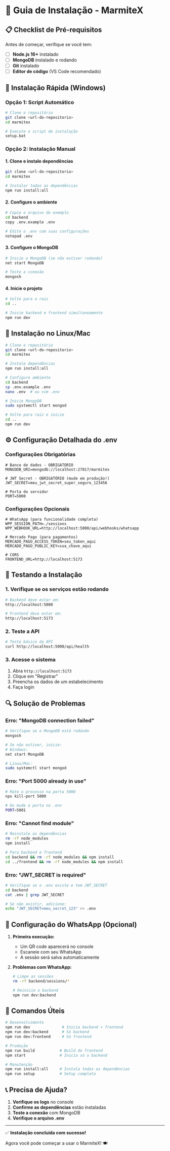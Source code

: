 # 🚀 Guia de Instalação - MarmiteX

## 📋 Checklist de Pré-requisitos

Antes de começar, verifique se você tem:

- [ ] **Node.js 16+** instalado
- [ ] **MongoDB** instalado e rodando
- [ ] **Git** instalado
- [ ] **Editor de código** (VS Code recomendado)

## 🔧 Instalação Rápida (Windows)

### Opção 1: Script Automático
```bash
# Clone o repositório
git clone <url-do-repositorio>
cd marmitex

# Execute o script de instalação
setup.bat
```

### Opção 2: Instalação Manual

#### 1. Clone e instale dependências
```bash
git clone <url-do-repositorio>
cd marmitex

# Instalar todas as dependências
npm run install:all
```

#### 2. Configure o ambiente
```bash
# Copie o arquivo de exemplo
cd backend
copy .env.example .env

# Edite o .env com suas configurações
notepad .env
```

#### 3. Configure o MongoDB
```bash
# Inicie o MongoDB (se não estiver rodando)
net start MongoDB

# Teste a conexão
mongosh
```

#### 4. Inicie o projeto
```bash
# Volte para a raiz
cd ..

# Inicie backend e frontend simultaneamente
npm run dev
```

## 🐧 Instalação no Linux/Mac

```bash
# Clone o repositório
git clone <url-do-repositorio>
cd marmitex

# Instale dependências
npm run install:all

# Configure ambiente
cd backend
cp .env.example .env
nano .env  # ou vim .env

# Inicie MongoDB
sudo systemctl start mongod

# Volte para raiz e inicie
cd ..
npm run dev
```

## ⚙️ Configuração Detalhada do .env

### Configurações Obrigatórias
```env
# Banco de dados - OBRIGATÓRIO
MONGODB_URI=mongodb://localhost:27017/marmitex

# JWT Secret - OBRIGATÓRIO (mude em produção!)
JWT_SECRET=meu_jwt_secret_super_seguro_123456

# Porta do servidor
PORT=5000
```

### Configurações Opcionais
```env
# WhatsApp (para funcionalidade completa)
WPP_SESSION_PATH=./sessions
WPP_WEBHOOK_URL=http://localhost:5000/api/webhooks/whatsapp

# Mercado Pago (para pagamentos)
MERCADO_PAGO_ACCESS_TOKEN=seu_token_aqui
MERCADO_PAGO_PUBLIC_KEY=sua_chave_aqui

# CORS
FRONTEND_URL=http://localhost:5173
```

## 🧪 Testando a Instalação

### 1. Verifique se os serviços estão rodando
```bash
# Backend deve estar em:
http://localhost:5000

# Frontend deve estar em:
http://localhost:5173
```

### 2. Teste a API
```bash
# Teste básico da API
curl http://localhost:5000/api/health
```

### 3. Acesse o sistema
1. Abra `http://localhost:5173`
2. Clique em "Registrar"
3. Preencha os dados de um estabelecimento
4. Faça login

## 🔍 Solução de Problemas

### Erro: "MongoDB connection failed"
```bash
# Verifique se o MongoDB está rodando
mongosh

# Se não estiver, inicie:
# Windows:
net start MongoDB

# Linux/Mac:
sudo systemctl start mongod
```

### Erro: "Port 5000 already in use"
```bash
# Mate o processo na porta 5000
npx kill-port 5000

# Ou mude a porta no .env
PORT=5001
```

### Erro: "Cannot find module"
```bash
# Reinstale as dependências
rm -rf node_modules
npm install

# Para backend e frontend
cd backend && rm -rf node_modules && npm install
cd ../frontend && rm -rf node_modules && npm install
```

### Erro: "JWT_SECRET is required"
```bash
# Verifique se o .env existe e tem JWT_SECRET
cd backend
cat .env | grep JWT_SECRET

# Se não existir, adicione:
echo "JWT_SECRET=meu_secret_123" >> .env
```

## 📱 Configuração do WhatsApp (Opcional)

1. **Primeira execução:**
   - Um QR code aparecerá no console
   - Escaneie com seu WhatsApp
   - A sessão será salva automaticamente

2. **Problemas com WhatsApp:**
   ```bash
   # Limpe as sessões
   rm -rf backend/sessions/*
   
   # Reinicie o backend
   npm run dev:backend
   ```

## 🚀 Comandos Úteis

```bash
# Desenvolvimento
npm run dev              # Inicia backend + frontend
npm run dev:backend      # Só backend
npm run dev:frontend     # Só frontend

# Produção
npm run build           # Build do frontend
npm start               # Inicia só o backend

# Manutenção
npm run install:all     # Instala todas as dependências
npm run setup           # Setup completo
```

## 📞 Precisa de Ajuda?

1. **Verifique os logs** no console
2. **Confirme as dependências** estão instaladas
3. **Teste a conexão** com MongoDB
4. **Verifique o arquivo .env**

---

✅ **Instalação concluída com sucesso!** 

Agora você pode começar a usar o MarmiteX! 🍽️